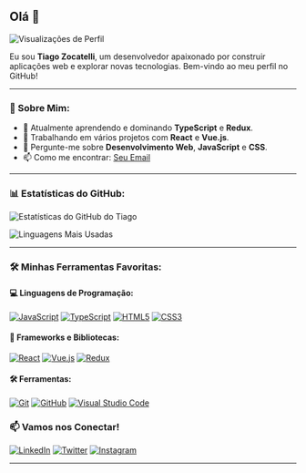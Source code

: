 ## Olá 👋

![Visualizações de Perfil](https://komarev.com/ghpvc/?username=TiagoZocatelli&color=blue)

Eu sou **Tiago Zocatelli**, um desenvolvedor apaixonado por construir aplicações web e explorar novas tecnologias. Bem-vindo ao meu perfil no GitHub!

---

### 🚀 Sobre Mim:
- 🌱 Atualmente aprendendo e dominando **TypeScript** e **Redux**.
- 🔭 Trabalhando em vários projetos com **React** e **Vue.js**.
- 💬 Pergunte-me sobre **Desenvolvimento Web**, **JavaScript** e **CSS**.
- 📫 Como me encontrar: [Seu Email](mailto:your.email@example.com)

---

### 📊 Estatísticas do GitHub:

![Estatísticas do GitHub do Tiago](https://github-readme-stats.vercel.app/api?username=TiagoZocatelli&show_icons=true&theme=radical)

![Linguagens Mais Usadas](https://github-readme-stats.vercel.app/api/top-langs/?username=TiagoZocatelli&layout=compact&theme=radical)

---

### 🛠️ Minhas Ferramentas Favoritas:

#### 💻 Linguagens de Programação:
[![JavaScript](https://img.shields.io/badge/JavaScript-F7DF1E?style=for-the-badge&logo=javascript&logoColor=black)](https://www.javascript.com/)
[![TypeScript](https://img.shields.io/badge/TypeScript-007ACC?style=for-the-badge&logo=typescript&logoColor=white)](https://www.typescriptlang.org/)
[![HTML5](https://img.shields.io/badge/HTML5-E34F26?style=for-the-badge&logo=html5&logoColor=white)](https://developer.mozilla.org/en-US/docs/Web/HTML)
[![CSS3](https://img.shields.io/badge/CSS3-1572B6?style=for-the-badge&logo=css3&logoColor=white)](https://developer.mozilla.org/en-US/docs/Web/CSS)

#### 🧰 Frameworks e Bibliotecas:
[![React](https://img.shields.io/badge/React-20232A?style=for-the-badge&logo=react&logoColor=61DAFB)](https://react.dev//)
[![Vue.js](https://img.shields.io/badge/Vue.js-35495E?style=for-the-badge&logo=vue.js&logoColor=4FC08D)](https://vuejs.org/)
[![Redux](https://img.shields.io/badge/Redux-593D88?style=for-the-badge&logo=redux&logoColor=white)](https://redux.js.org/)

#### 🛠️ Ferramentas:
[![Git](https://img.shields.io/badge/Git-F05032?style=for-the-badge&logo=git&logoColor=white)](https://git-scm.com/)
[![GitHub](https://img.shields.io/badge/GitHub-181717?style=for-the-badge&logo=github&logoColor=white)](https://github.com/)
[![Visual Studio Code](https://img.shields.io/badge/Visual_Studio_Code-0078D4?style=for-the-badge&logo=visual%20studio%20code&logoColor=white)](https://code.visualstudio.com/)


### 📫 Vamos nos Conectar!

[![LinkedIn](https://img.shields.io/badge/LinkedIn-blue?style=for-the-badge&logo=linkedin)](https://www.linkedin.com/in/tiago-zocatelli-a237a62a0/)
[![Twitter](https://img.shields.io/badge/Twitter-1DA1F2?style=for-the-badge&logo=twitter&logoColor=white)](https://x.com/TiagoZocat37369)
[![Instagram](https://img.shields.io/badge/Instagram-E4405F?style=for-the-badge&logo=instagram&logoColor=white)](https://www.instagram.com/zokatelli_/?next=%2Fzokahtv%2Freels%2F&hl=am-et)

---
